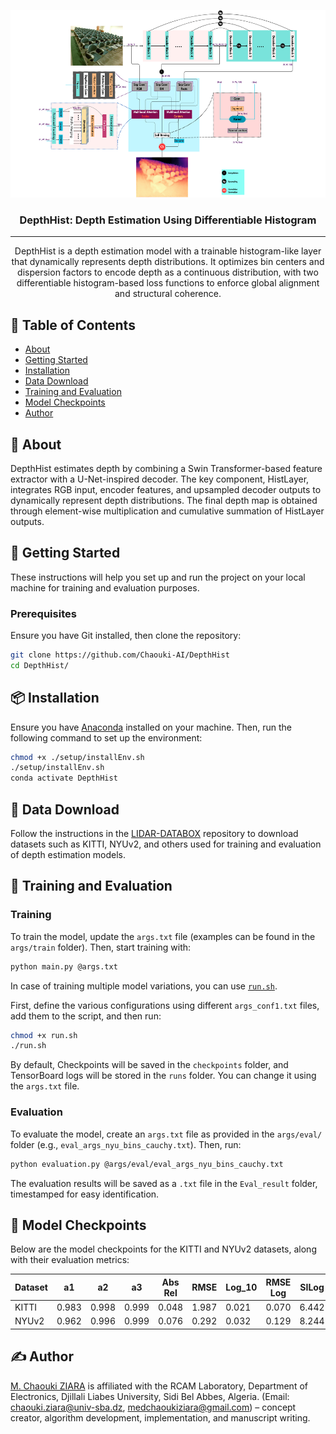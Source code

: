 <p align="center">
  <a href="" rel="noopener">
    <img width=800px height=300px src="Architecture_2.png" alt="Project logo">
  </a>
</p>

<h3 align="center">DepthHist: Depth Estimation Using Differentiable Histogram</h3>

---

<p align="center"> 
    DepthHist is a depth estimation model with a trainable histogram-like layer that dynamically represents depth distributions. 
    It optimizes bin centers and dispersion factors to encode depth as a continuous distribution, with two differentiable 
    histogram-based loss functions to enforce global alignment and structural coherence.
</p>

## 📝 Table of Contents

- [About](#about)
- [Getting Started](#getting_started)
- [Installation](#installation)
- [Data Download](#data-download)
- [Training and Evaluation](#training-evaluation)
- [Model Checkpoints](#model-checkpoints)
- [Author](#author)

## 🧐 About <a name="about"></a>

DepthHist estimates depth by combining a Swin Transformer-based feature extractor with a U-Net-inspired decoder. The key component, HistLayer, integrates RGB input, encoder features, and upsampled decoder outputs to dynamically represent depth distributions. The final depth map is obtained through element-wise multiplication and cumulative summation of HistLayer outputs.

## 🏁 Getting Started <a name="getting_started"></a>

These instructions will help you set up and run the project on your local machine for training and evaluation purposes.

### Prerequisites

Ensure you have Git installed, then clone the repository:

```bash
git clone https://github.com/Chaouki-AI/DepthHist
cd DepthHist/
```

## 📦 Installation <a name="installation"></a>

Ensure you have [Anaconda](https://www.anaconda.com/) installed on your machine. Then, run the following command to set up the environment:

```bash
chmod +x ./setup/installEnv.sh
./setup/installEnv.sh
conda activate DepthHist
```

## 📂 Data Download <a name="data-download"></a>

Follow the instructions in the [LIDAR-DATABOX](https://github.com/Chaouki-AI/LIDAR-DATABOX/) repository to download datasets such as KITTI, NYUv2, and others used for training and evaluation of depth estimation models.

## 🚀 Training and Evaluation <a name="training-evaluation"></a>

### Training

To train the model, update the `args.txt` file (examples can be found in the `args/train` folder). Then, start training with:

```bash
python main.py @args.txt
```



In case of training multiple model variations, you can use [`run.sh`](./run.sh). 

First, define the various configurations using different `args_conf1.txt`  files, add them to the script, and then run:

```bash
chmod +x run.sh
./run.sh 
```
By default, Checkpoints will be saved in the `checkpoints` folder, and TensorBoard logs will be stored in the `runs` folder. You can change it using the `args.txt` file.

### Evaluation

To evaluate the model, create an `args.txt` file as provided in the `args/eval/` folder (e.g., `eval_args_nyu_bins_cauchy.txt`). Then, run:

```bash
python evaluation.py @args/eval/eval_args_nyu_bins_cauchy.txt
```


The evaluation results will be saved as a `.txt` file in the `Eval_result` folder, timestamped for easy identification.

## 📌 Model Checkpoints <a name="model-checkpoints"></a>

Below are the model checkpoints for the KITTI and NYUv2 datasets, along with their evaluation metrics:

| Dataset  | a1    | a2    | a3    | Abs Rel | RMSE  | Log_10 | RMSE Log | SILog  | Sq Rel | Checkpoint |
|----------|-------|-------|-------|---------|-------|--------|----------|--------|--------|------------|
| KITTI   | 0.983 | 0.998 | 0.999 | 0.048  | 1.987 | 0.021  | 0.070   | 6.442 | 0.119 | [Download](https://univsbadz-my.sharepoint.com/personal/chaouki_ziara_univ-sba_dz/_layouts/15/onedrive.aspx?id=%2Fpersonal%2Fchaouki%5Fziara%5Funiv%2Dsba%5Fdz%2FDocuments%2FDepthHist%5FCheckpoints&ga=1) |
| NYUv2   | 0.962 | 0.996 | 0.999 | 0.076  | 0.292 | 0.032  | 0.129   | 8.244 | 0.03 | [Download](https://univsbadz-my.sharepoint.com/personal/chaouki_ziara_univ-sba_dz/_layouts/15/onedrive.aspx?id=%2Fpersonal%2Fchaouki%5Fziara%5Funiv%2Dsba%5Fdz%2FDocuments%2FDepthHist%5FCheckpoints&ga=1) |

## ✍️ Author <a name="author"></a>

[M. Chaouki ZIARA](https://github.com/Chaouki-AI) is affiliated with the RCAM Laboratory, Department of Electronics, Djillali Liabes University, Sidi Bel Abbes, Algeria. (Email: chaouki.ziara@univ-sba.dz, medchaoukiziara@gmail.com) – concept creator, algorithm development, implementation, and manuscript writing.
